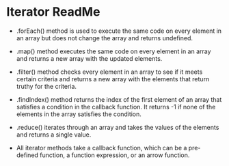 # Iterator ReadMe

* .forEach() method is used to execute the same code on every element in an array but does not change the array and returns undefined.

* .map() method executes the same code on every element in an array and returns a new array with the updated elements.

* .filter() method checks every element in an array to see if it meets certain criteria and returns a new array with the elements that return truthy for the criteria.

* .findIndex() method returns the index of the first element of an array that satisfies a condition in the callback function. It returns -1 if none of the elements in the array satisfies the condition.

* .reduce() iterates through an array and takes the values of the elements and returns a single value.

* All iterator methods take a callback function, which can be a pre-defined function, a function expression, or an arrow function.
